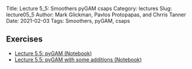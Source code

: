Title: Lecture 5_5: Smoothers pyGAM csaps
Category: lectures
Slug: lecture05_5
Author: Mark Glickman, Pavlos Protopapas, and Chrris Tanner
Date: 2021-02-03
Tags: Smoothers, pyGAM, csaps

## Exercises
- [Lecture 5.5: pyGAM (Notebook)]({filename}notebook/cs109b_lab2_smooths_and_GAMs_2021.ipynb)
- [Lecture 5.5: pyGAM with some additions (Notebook)]({filename}notebook/cs109b_lab2_smooths_and_GAMs_more.ipynb)
